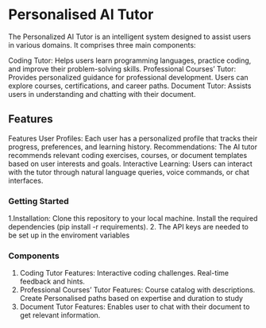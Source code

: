 # Personalised AI Tutor
The Personalized AI Tutor is an intelligent system designed to assist users in various domains. It comprises three main components:

Coding Tutor: Helps users learn programming languages, practice coding, and improve their problem-solving skills.
Professional Courses’ Tutor: Provides personalized guidance for professional development. Users can explore courses, certifications, and career paths.
Document Tutor: Assists users in understanding and chatting with their document.
## Features
Features
User Profiles: Each user has a personalized profile that tracks their progress, preferences, and learning history.
Recommendations: The AI tutor recommends relevant coding exercises, courses, or document templates based on user interests and goals.
Interactive Learning: Users can interact with the tutor through natural language queries, voice commands, or chat interfaces.



### Getting Started

1.Installation:
  Clone this repository to your local machine.
  Install the required dependencies (pip install -r requirements).
2. The API keys are needed to be set up in the enviroment variables

### Components
1. Coding Tutor
      Features:
        Interactive coding challenges.
        Real-time feedback and hints.
2.  Professional Courses’ Tutor
      Features:
        Course catalog with descriptions.
        Create Personalised paths based on expertise and duration to study
3. Document Tutor
     Features:
       Enables user to chat with their document to get relevant information.
   












